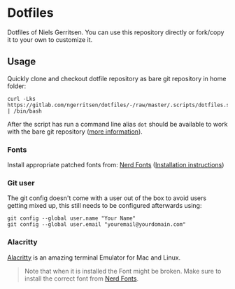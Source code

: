 # Dotfiles

Dotfiles of Niels Gerritsen. You can use this repository directly or fork/copy it to your own to customize it.

## Usage

Quickly clone and checkout dotfile repository as bare git repository in home folder:

```
curl -Lks https://gitlab.com/ngerritsen/dotfiles/-/raw/master/.scripts/dotfiles.sh | /bin/bash
```

After the script has run a command line alias `dot` should be available to work with the bare git repository ([more information](https://www.atlassian.com/git/tutorials/dotfiles)).

### Fonts

Install appropriate patched fonts from: [Nerd Fonts](https://www.nerdfonts.com/) ([Installation instructions](https://github.com/ryanoasis/nerd-fonts#font-installation))

### Git user

The git config doesn't come with a user out of the box to avoid users getting mixed up, this still needs to be configured afterwards using:

```
git config --global user.name "Your Name"
git config --global user.email "youremail@yourdomain.com"
```

### Alacritty

[Alacritty](https://github.com/alacritty/alacritty) is an amazing terminal Emulator for Mac and Linux.

> Note that when it is installed the Font might be broken. Make sure to install the correct font from [Nerd Fonts](https://www.nerdfonts.com/).
